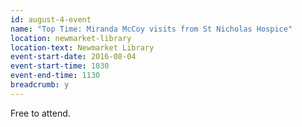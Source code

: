 ```yaml
---
id: august-4-event
name: "Top Time: Miranda McCoy visits from St Nicholas Hospice"
location: newmarket-library
location-text: Newmarket Library
event-start-date: 2016-08-04
event-start-time: 1030
event-end-time: 1130
breadcrumb: y
---
```

Free to attend.
